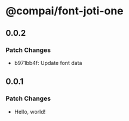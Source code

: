 # @compai/font-joti-one

## 0.0.2

### Patch Changes

- b971bb4f: Update font data

## 0.0.1

### Patch Changes

- Hello, world!
